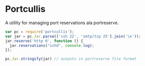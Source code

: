 # Portcullis

A utility for managing port reservations ala portreserve.

```javascript
var pc = require('portcullis');
var jar = pc.Jar.parse(['ssh 22', 'smtp/tcp 25'].join('\n'));
jar.reserve('http 0', function () {
  jar.reservations("sshd", console.log);
});
```

```javascript
pc.Jar.stringify(jar) // outputs in portreserve file format
```
